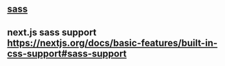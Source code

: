## [sass](https://www.sasscss.com/)

## next.js sass support https://nextjs.org/docs/basic-features/built-in-css-support#sass-support
